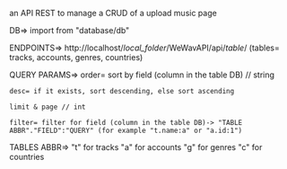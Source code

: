 an API REST to manage a CRUD of a upload music page

DB=> import from "database/db"

ENDPOINTS=> http://localhost/*local_folder*/WeWavAPI/api/*table*/
    (tables= tracks, accounts, genres, countries)

QUERY PARAMS=> 
    order= sort by field (column in the table DB) // string

    desc= if it exists, sort descending, else sort ascending

    limit & page // int
    
    filter= filter for field (column in the table DB)-> "TABLE ABBR"."FIELD":"QUERY" (for example "t.name:a" or "a.id:1")

TABLES ABBR=> 
            "t" for tracks
            "a" for accounts
            "g" for genres
            "c" for countries
